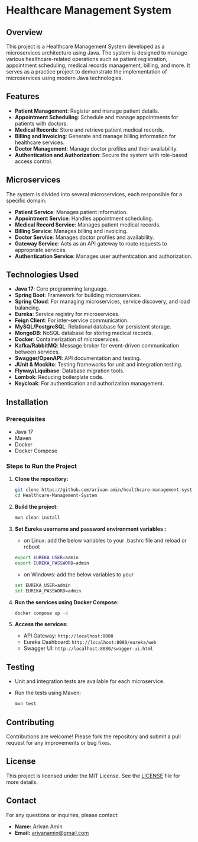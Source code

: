 # Healthcare Management System

## Overview

This project is a Healthcare Management System developed as a microservices architecture using Java. The system is designed to manage various healthcare-related operations such as patient registration, appointment scheduling, medical records management, billing, and more. It serves as a practice project to demonstrate the implementation of microservices using modern Java technologies.

## Features

- **Patient Management**: Register and manage patient details.
- **Appointment Scheduling**: Schedule and manage appointments for patients with doctors.
- **Medical Records**: Store and retrieve patient medical records.
- **Billing and Invoicing**: Generate and manage billing information for healthcare services.
- **Doctor Management**: Manage doctor profiles and their availability.
- **Authentication and Authorization**: Secure the system with role-based access control.

## Microservices

The system is divided into several microservices, each responsible for a specific domain:

- **Patient Service**: Manages patient information.
- **Appointment Service**: Handles appointment scheduling.
- **Medical Record Service**: Manages patient medical records.
- **Billing Service**: Manages billing and invoicing.
- **Doctor Service**: Manages doctor profiles and availability.
- **Gateway Service**: Acts as an API gateway to route requests to appropriate services.
- **Authentication Service**: Manages user authentication and authorization.

## Technologies Used

- **Java 17**: Core programming language.
- **Spring Boot**: Framework for building microservices.
- **Spring Cloud**: For managing microservices, service discovery, and load balancing.
- **Eureka**: Service registry for microservices.
- **Feign Client**: For inter-service communication.
- **MySQL/PostgreSQL**: Relational database for persistent storage.
- **MongoDB**: NoSQL database for storing medical records.
- **Docker**: Containerization of microservices.
- **Kafka/RabbitMQ**: Message broker for event-driven communication between services.
- **Swagger/OpenAPI**: API documentation and testing.
- **JUnit & Mockito**: Testing frameworks for unit and integration testing.
- **Flyway/Liquibase**: Database migration tools.
- **Lombok**: Reducing boilerplate code.
- **Keycloak**: For authentication and authorization management.

## Installation

### Prerequisites

- Java 17
- Maven
- Docker
- Docker Compose

### Steps to Run the Project

1. **Clone the repository:**

    ```bash
    git clone https://github.com/arivan-amin/healthcare-management-system.git
    cd Healthcare-Management-System
    ```

2. **Build the project:**

    ```bash
    mvn clean install
    ```

3. **Set Eureka username and password environment variables :** 
   - on Linux: add the below variables to your .bashrc file and reload or reboot
    ```bash
    export EUREKA_USER=admin
    export EUREKA_PASSWORD=admin
    ```
    - on Windows: add the below variables to your 
    ```bash
    set EUREKA_USER=admin
    set EUREKA_PASSWORD=admin
    ```
4. **Run the services using Docker Compose:**

    ```bash
    docker compose up -d
    ```

5. **Access the services:**

    - API Gateway: `http://localhost:8080`
    - Eureka Dashboard: `http://localhost:8080/eureka/web`
    - Swagger UI: `http://localhost:8080/swagger-ui.html`

## Testing

- Unit and integration tests are available for each microservice.
- Run the tests using Maven:

    ```bash
    mvn test
    ```

## Contributing

Contributions are welcome! Please fork the repository and submit a pull request for any improvements or bug fixes.

## License

This project is licensed under the MIT License. See the [LICENSE](LICENSE) file for more details.

## Contact

For any questions or inquiries, please contact:

- **Name:** Arivan Amin
- **Email:** arivanamin@gmail.com
